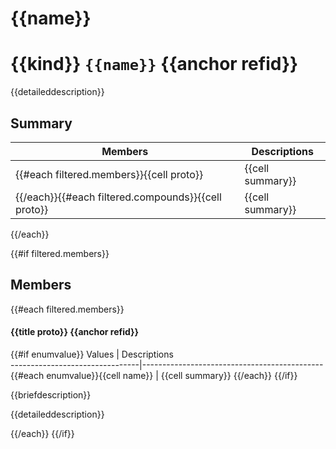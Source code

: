 # {{name}}

# {{kind}} `{{name}}` {{anchor refid}}


{{detaileddescription}}

## Summary

 Members                        | Descriptions                                
--------------------------------|---------------------------------------------
{{#each filtered.members}}{{cell proto}}            | {{cell summary}}
{{/each}}{{#each filtered.compounds}}{{cell proto}} | {{cell summary}}
{{/each}}

{{#if filtered.members}}
## Members

{{#each filtered.members}}
#### {{title proto}} {{anchor refid}}

{{#if enumvalue}}
 Values                         | Descriptions                                
--------------------------------|---------------------------------------------
{{#each enumvalue}}{{cell name}}            | {{cell summary}}
{{/each}}
{{/if}}

{{briefdescription}}

{{detaileddescription}}

{{/each}}
{{/if}}

